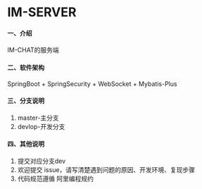 # IM-SERVER

#### 一、介绍
IM-CHAT的服务端

#### 二、软件架构
SpringBoot + SpringSecurity + WebSocket + Mybatis-Plus

#### 三、分支说明
1.  master-主分支
2.  devlop-开发分支

#### 四、其他说明

1.  提交对应分支dev
2.  欢迎提交 issue，请写清楚遇到问题的原因、开发环境、复现步骤
3.  代码规范遵循 阿里编程规约

